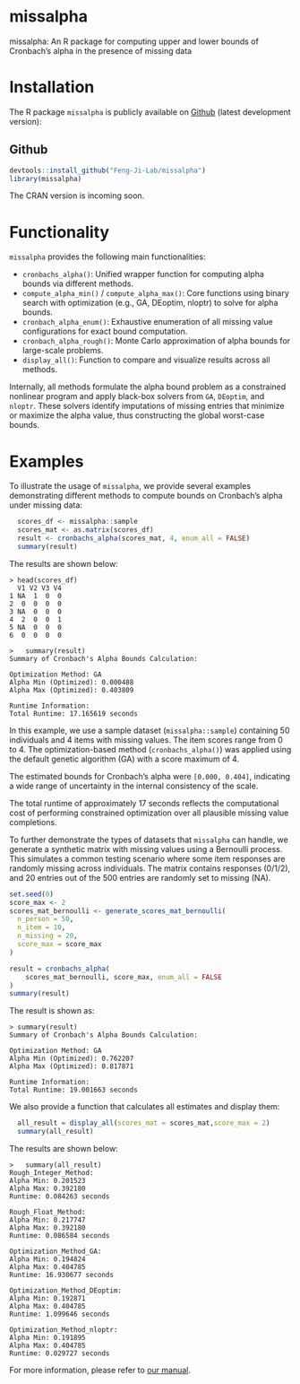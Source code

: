 # missalpha

missalpha: An R package for computing upper and lower bounds of Cronbach’s alpha in the presence of missing data

# Installation

The R package ``missalpha`` is publicly available on [Github](https://github.com/Feng-Ji-Lab/missalpha) (latest development version):

## Github
``` r
devtools::install_github("Feng-Ji-Lab/missalpha")
library(missalpha)
```

The CRAN version is incoming soon.

# Functionality

`missalpha` provides the following main functionalities:

- `cronbachs_alpha()`: Unified wrapper function for computing alpha bounds via different methods.
- `compute_alpha_min()` / `compute_alpha_max()`: Core functions using binary search with optimization (e.g., GA, DEoptim, nloptr) to solve for alpha bounds.
- `cronbach_alpha_enum()`: Exhaustive enumeration of all missing value configurations for exact bound computation.
- `cronbach_alpha_rough()`: Monte Carlo approximation of alpha bounds for large-scale problems.
- `display_all()`: Function to compare and visualize results across all methods.

Internally, all methods formulate the alpha bound problem as a constrained nonlinear program and apply black-box solvers from `GA`, `DEoptim`, and `nloptr`. These solvers identify imputations of missing entries that minimize or maximize the alpha value, thus constructing the global worst-case bounds.

# Examples

To illustrate the usage of `missalpha`, we provide several examples demonstrating different methods to compute bounds on Cronbach’s alpha under missing data:

```r
  scores_df <- missalpha::sample
  scores_mat <- as.matrix(scores_df)
  result <- cronbachs_alpha(scores_mat, 4, enum_all = FALSE)
  summary(result)
```

The results are shown below:

```
> head(scores_df)
  V1 V2 V3 V4
1 NA  1  0  0
2  0  0  0  0
3 NA  0  0  0
4  2  0  0  1
5 NA  0  0  0
6  0  0  0  0

>   summary(result)
Summary of Cronbach's Alpha Bounds Calculation:

Optimization Method: GA
Alpha Min (Optimized): 0.000488
Alpha Max (Optimized): 0.403809

Runtime Information:
Total Runtime: 17.165619 seconds
```

In this example, we use a sample dataset (`missalpha::sample`) containing 50 individuals and 4 items with missing values. The item scores range from 0 to 4. The optimization-based method (`cronbachs_alpha()`) was applied using the default genetic algorithm (GA) with a score maximum of 4.

The estimated bounds for Cronbach’s alpha were `[0.000, 0.404]`, indicating a wide range of uncertainty in the internal consistency of the scale.

The total runtime of approximately 17 seconds reflects the computational cost of performing constrained optimization over all plausible missing value completions.

To further demonstrate the types of datasets that `missalpha` can handle, we generate a synthetic matrix with missing values using a Bernoulli process. This simulates a common testing scenario where some item responses are randomly missing across individuals. The matrix contains responses (0/1/2), and 20 entries out of the 500 entries are randomly set to missing (NA).

``` r
set.seed(0)
score_max <- 2
scores_mat_bernoulli <- generate_scores_mat_bernoulli(
  n_person = 50,
  n_item = 10,
  n_missing = 20,
  score_max = score_max
)

result = cronbachs_alpha(
    scores_mat_bernoulli, score_max, enum_all = FALSE
)
summary(result)
```

The result is shown as:

```
> summary(result)
Summary of Cronbach's Alpha Bounds Calculation: 

Optimization Method: GA
Alpha Min (Optimized): 0.762207
Alpha Max (Optimized): 0.817871

Runtime Information:
Total Runtime: 19.001663 seconds
```

We also provide a function that calculates all estimates and display them:

```r
  all_result = display_all(scores_mat = scores_mat,score_max = 2)
  summary(all_result)
```

The results are shown below:

```
>   summary(all_result)
Rough_Integer_Method:
Alpha Min: 0.201523
Alpha Max: 0.392180
Runtime: 0.084263 seconds

Rough_Float_Method:
Alpha Min: 0.217747
Alpha Max: 0.392180
Runtime: 0.086584 seconds

Optimization_Method_GA:
Alpha Min: 0.194824
Alpha Max: 0.404785
Runtime: 16.930677 seconds

Optimization_Method_DEoptim:
Alpha Min: 0.192871
Alpha Max: 0.404785
Runtime: 1.099646 seconds

Optimization_Method_nloptr:
Alpha Min: 0.191895
Alpha Max: 0.404785
Runtime: 0.029727 seconds
```

For more information, please refer to [our manual](missalpha_0.1.0.pdf).
